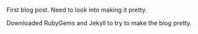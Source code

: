 First blog post. Need to look into making it pretty.

Downloaded RubyGems and Jekyll to try to make the blog pretty.